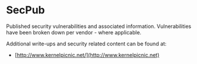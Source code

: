 # SecPub

Published security vulnerabilities and associated information. Vulnerabilities
have been broken down per vendor - where applicable.

Additional write-ups and security related content can be found at:

* [http://www.kernelpicnic.net/](http://www.kernelpicnic.net)

